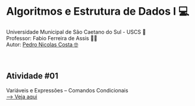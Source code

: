 # Algoritmos e Estrutura de Dados I 💻<br>
Universidade Municipal de São Caetano do Sul - USCS 🏫<br>
Professor: Fabio Ferreira de Assis 👨‍🏫<br>
Autor: <a href="https://github.com/pedronicolascosta">Pedro Nicolas Costa 🤓</a><br>
<br><br>
## Atividade #01<br>
Variáveis e Expressões – Comandos Condicionais<br>
<a href="https://github.com/pedronicolascosta/Algoritmos-e-Estrutura-de-Dados-1/tree/main/atividade_01">--> Veja aqui</a><br>






